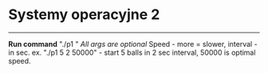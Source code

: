 # Systemy operacyjne 2
---
**Run command** "./p1 <balls no.> <interval> <speed>"
*All args are optional*
Speed - more = slower,
interval - in sec. 
ex. "./p1 5 2 50000" - start 5 balls in 2 sec interval, 50000 is optimal speed. 



